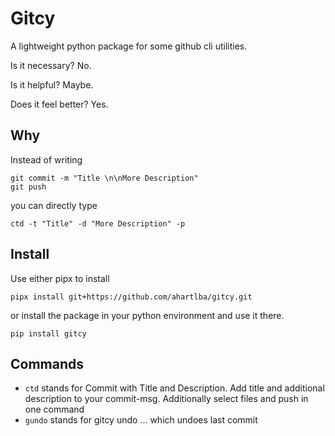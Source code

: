 # Gitcy

A lightweight python package for some github cli utilities.

Is it necessary? No.

Is it helpful? Maybe.

Does it feel better? Yes.

## Why

Instead of writing

```shell
git commit -m "Title \n\nMore Description"
git push
```

you can directly type

```shell
ctd -t "Title" -d "More Description" -p
```

## Install

Use either pipx to install

```shell
pipx install git+https://github.com/ahartlba/gitcy.git
```

or install the package in your python environment and use it there.

```shell
pip install gitcy
```

## Commands

- ``ctd`` stands for Commit with Title and Description. Add title and additional description to your commit-msg. Additionally select files and push in one command
- ``gundo`` stands for gitcy undo ... which undoes last commit
